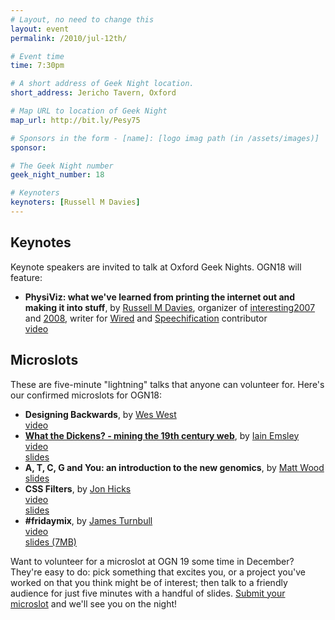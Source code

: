 ```yaml
---
# Layout, no need to change this
layout: event
permalink: /2010/jul-12th/

# Event time
time: 7:30pm

# A short address of Geek Night location. 
short_address: Jericho Tavern, Oxford

# Map URL to location of Geek Night
map_url: http://bit.ly/Pesy75

# Sponsors in the form - [name]: [logo imag path (in /assets/images)]
sponsor: 

# The Geek Night number
geek_night_number: 18

# Keynoters
keynoters: [Russell M Davies]
---
```

<h2>Keynotes</h2>

<p>Keynote speakers are invited to talk at Oxford Geek Nights. OGN18 will feature:</p>

<ul>
<li><strong>PhysiViz: what we've learned from printing the internet out and making it into stuff</strong>, by <a href="http://russelldavies.typepad.com/">Russell M Davies</a>, organizer of <a href="http://www.interesting2007.com/" >interesting2007</a> and <a href="http://www.interesting2008.com/" >2008</a>, writer for <a href="http://www.wired.co.uk/" >Wired</a> and <a href="http://www.speechification.com/" >Speechification</a> contributor <div class="downloads"><a href="http://vimeo.com/13877537">video</a></div></li>
</ul>

<h2>Microslots</h2>

<p>These are five-minute "lightning" talks that anyone can volunteer for. Here's our confirmed microslots for OGN18:</p>

<ul>
<li><strong>Designing Backwards</strong>, by <a href="http://becausewesayso.co.uk/" >Wes West</a>  <div class="downloads"><a href="http://vimeo.com/13828511">video</a></div></li>
<li><strong><a href="http://opencorrespondence.org/">What the Dickens? - mining the 19th century web</a></strong>, by <a href="http://austgate.co.uk/" >Iain Emsley</a> <div class="downloads"><a href="http://vimeo.com/13848090">video</a></div> <div class="downloads"><a href="http://media.ogn.s3.amazonaws.com/microslot-IainEmsley.odp">slides</a></div> </li>
<li><strong>A, T, C, G and You: an introduction to the new genomics</strong>, by <a href="http://greenisgood.co.uk/" >Matt Wood</a> <div class="downloads"><a href="http://media.ogn.s3.amazonaws.com/microslot-MattWood.ppt">slides</a></div></li>
<li><strong>CSS Filters</strong>, by <a href="http://hicksdesign.co.uk/" >Jon Hicks</a> <div class="downloads"><a href="http://vimeo.com/13827969">video</a></div> <div class="downloads"><a href="http://media.ogn.s3.amazonaws.com/microslot-JonHicks.pdf">slides</a></div></li>
<li><strong>#fridaymix</strong>, by <a href="http://jamesturnbull.org/">James Turnbull</a> <div class="downloads"><a href="http://vimeo.com/13847895">video</a></div> <div class="downloads"><a href="http://media.ogn.s3.amazonaws.com/microslot-JamesTurnbull.ppt">slides (7MB)</a></div></li>
</ul>

<p>Want to volunteer for a microslot at OGN 19 some time in December? They're easy to do: pick something that excites you, or a project you've worked on that you think might be of interest; then talk to a friendly audience for just five minutes with a handful of slides. <a href="http://natbat.wufoo.com/forms/oxford-geek-night-microslot-proposal/" >Submit your microslot</a> and we'll see you on the night!</p>

